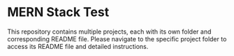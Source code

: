 # MERN Stack Test

This repository contains multiple projects, each with its own folder and corresponding README file. Please navigate to the specific project folder to access its README file and detailed instructions.
